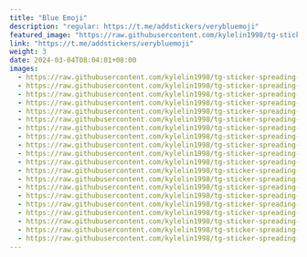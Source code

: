 ```yaml
---
title: "Blue Emoji"
description: "regular: https://t.me/addstickers/verybluemoji"
featured_image: "https://raw.githubusercontent.com/kylelin1998/tg-sticker-spreading-worldwide-images/main/img/88aba8ef-2d57-4175-bf0e-53d62bd4f88b.jpg"
link: "https://t.me/addstickers/verybluemoji"
weight: 3
date: 2024-03-04T08:04:01+08:00
images:
  - https://raw.githubusercontent.com/kylelin1998/tg-sticker-spreading-worldwide-images/main/img/88aba8ef-2d57-4175-bf0e-53d62bd4f88b.jpg
  - https://raw.githubusercontent.com/kylelin1998/tg-sticker-spreading-worldwide-images/main/img/dd518795-bac5-4f96-a718-a5c1d6746825.jpg
  - https://raw.githubusercontent.com/kylelin1998/tg-sticker-spreading-worldwide-images/main/img/0bb06363-f05c-4bfa-82e6-cba31efed222.jpg
  - https://raw.githubusercontent.com/kylelin1998/tg-sticker-spreading-worldwide-images/main/img/de1bf14d-6a9d-498e-ae88-59ca8bcfcfcd.jpg
  - https://raw.githubusercontent.com/kylelin1998/tg-sticker-spreading-worldwide-images/main/img/2dd45188-06a2-4554-bcb9-eba79713bb88.jpg
  - https://raw.githubusercontent.com/kylelin1998/tg-sticker-spreading-worldwide-images/main/img/98fcd481-6f4d-4bda-a950-b0f7f578a84b.jpg
  - https://raw.githubusercontent.com/kylelin1998/tg-sticker-spreading-worldwide-images/main/img/9444239b-491d-4186-a0ff-9ea3d949f0ab.jpg
  - https://raw.githubusercontent.com/kylelin1998/tg-sticker-spreading-worldwide-images/main/img/10e52805-c2c3-47ad-b8ad-38fd2bd9f29a.jpg
  - https://raw.githubusercontent.com/kylelin1998/tg-sticker-spreading-worldwide-images/main/img/5c647f33-51fe-436e-b258-072d36cb608c.jpg
  - https://raw.githubusercontent.com/kylelin1998/tg-sticker-spreading-worldwide-images/main/img/9574d0fb-2350-4296-9893-ded10e03f2f4.jpg
  - https://raw.githubusercontent.com/kylelin1998/tg-sticker-spreading-worldwide-images/main/img/ebb55e9f-dddc-4e50-a3ad-bf97a9bffbbf.jpg
  - https://raw.githubusercontent.com/kylelin1998/tg-sticker-spreading-worldwide-images/main/img/0792e97f-eb77-451b-8b82-24e99a54891a.jpg
  - https://raw.githubusercontent.com/kylelin1998/tg-sticker-spreading-worldwide-images/main/img/3180c19c-2d6e-4b2d-bbbb-23831dc2c526.jpg
  - https://raw.githubusercontent.com/kylelin1998/tg-sticker-spreading-worldwide-images/main/img/9c751856-1b70-48e9-a538-494444e29b55.jpg
  - https://raw.githubusercontent.com/kylelin1998/tg-sticker-spreading-worldwide-images/main/img/31f0b644-c8c2-4f30-86e4-38552781f63c.jpg
  - https://raw.githubusercontent.com/kylelin1998/tg-sticker-spreading-worldwide-images/main/img/d0f9f092-e9d3-453d-bc45-10357e0eb3e6.jpg
  - https://raw.githubusercontent.com/kylelin1998/tg-sticker-spreading-worldwide-images/main/img/74d4110d-3ed6-4874-9d8f-3a220f60a69d.jpg
  - https://raw.githubusercontent.com/kylelin1998/tg-sticker-spreading-worldwide-images/main/img/17aa6c4f-3b26-4d81-9dce-8edf9f931911.jpg
  - https://raw.githubusercontent.com/kylelin1998/tg-sticker-spreading-worldwide-images/main/img/89ae7ca0-c756-4c1c-96e6-75929fe03d7f.jpg
  - https://raw.githubusercontent.com/kylelin1998/tg-sticker-spreading-worldwide-images/main/img/7dd6141f-0f4b-42e1-aed4-e0046c9266e8.jpg
---
```

